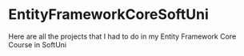 # EntityFrameworkCoreSoftUni
Here are all the projects that I had to do in my Entity Framework Core Course in SoftUni
